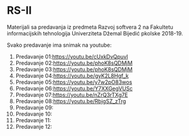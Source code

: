 # RS-II
Materijali sa predavanja iz predmeta Razvoj softvera 2 na Fakultetu informacijskih tehnologija Univerziteta Džemal Bijedić pkolske 2018-19.

Svako predavanje ima snimak na youtube:
1. Predavanje 01:https://youtu.be/cUxkDvQpuvI
2. Predavanje 02:https://youtu.be/phoK8sQDMjM
3. Predavanje 03:https://youtu.be/phoK8sQDMjM
4. Predavanje 04:https://youtu.be/gyK2L8Hgf_k
5. Predavanje 05:https://youtu.be/y7w2pO83wos
6. Predavanje 06:https://youtu.be/Y7XXGegVUSc
7. Predavanje 07:https://youtu.be/nZrQ3rTXg7E
8. Predavanje 08:https://youtu.be/RbjgSZ_zTrg
9. Predavanje 09:
10. Predavanje 10:
11. Predavanje 11:
12. Predavanje 12:

